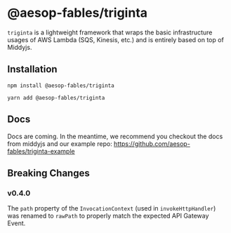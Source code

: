 # @aesop-fables/triginta

`triginta` is a lightweight framework that wraps the basic infrastructure usages of AWS Lambda (SQS, Kinesis, etc.) and is entirely based on top of Middyjs. 

## Installation
```
npm install @aesop-fables/triginta
```
```
yarn add @aesop-fables/triginta
```

## Docs

Docs are coming. In the meantime, we recommend you checkout the docs from middyjs and our example repo: 
https://github.com/aesop-fables/triginta-example


## Breaking Changes

### v0.4.0

The `path` property of the `InvocationContext` (used in `invokeHttpHandler`) was renamed to `rawPath` to properly match the 
expected API Gateway Event.

